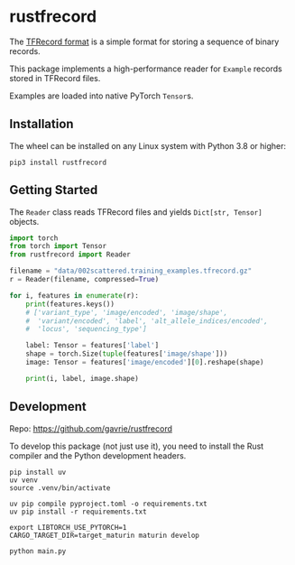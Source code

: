 # rustfrecord

The [TFRecord format](https://www.tensorflow.org/tutorials/load_data/tfrecord) is a simple format for storing a sequence of binary records.

This package implements a high-performance reader for  `Example` records stored in TFRecord files.

Examples are loaded into native PyTorch `Tensor`s.

## Installation

The wheel can be installed on any Linux system with Python 3.8 or higher:

    pip3 install rustfrecord

## Getting Started

The `Reader` class reads TFRecord files and yields `Dict[str, Tensor]` objects.

```python
import torch
from torch import Tensor
from rustfrecord import Reader

filename = "data/002scattered.training_examples.tfrecord.gz"
r = Reader(filename, compressed=True)

for i, features in enumerate(r):
    print(features.keys())
    # ['variant_type', 'image/encoded', 'image/shape',
    #  'variant/encoded', 'label', 'alt_allele_indices/encoded',
    #  'locus', 'sequencing_type']

    label: Tensor = features['label']
    shape = torch.Size(tuple(features['image/shape']))
    image: Tensor = features['image/encoded'][0].reshape(shape)

    print(i, label, image.shape)
```

## Development

Repo: https://github.com/gavrie/rustfrecord

To develop this package (not just use it), you need to install the Rust compiler and the Python development headers.

    pip install uv
    uv venv
    source .venv/bin/activate

    uv pip compile pyproject.toml -o requirements.txt
    uv pip install -r requirements.txt

    export LIBTORCH_USE_PYTORCH=1
    CARGO_TARGET_DIR=target_maturin maturin develop

    python main.py